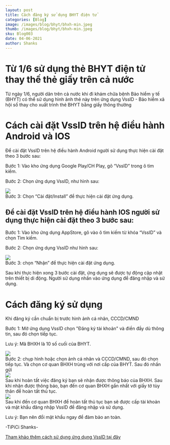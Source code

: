 ```yaml
---
layout: post
title: Cách đăng ký sử dụng BHYT điện tử
categories: [Blog]
image: /images/blog/bhyt/bhxh-min.jpeg
thumb: /images/blog/bhyt/bhxh-min.jpeg
sku: Blog003
date: 04-06-2021
author: Shanks
---
```


# Từ 1/6 sử dụng thẻ BHYT điện tử thay thế thẻ giấy trên cả nước
Từ ngày 1/6, người dân trên cả nước khi đi khám chữa bệnh Bảo hiểm y tế (BHYT) có thể sử dụng hình ảnh thẻ này trên ứng dụng VssID - Bảo hiểm xã hội số thay cho xuất trình thẻ BHYT bằng giấy thông thường

# Cách cài đặt VssID trên hệ điều hành Android và IOS
Để cài đặt VssID trên hệ điều hành Android người sử dụng thực hiện cài đặt theo 3 bước sau:

Bước 1: Vào kho ứng dụng Google Play/CH Play, gõ “VssID” trong ô tìm kiếm. 

Bước 2: Chọn ứng dụng VssID, như hình sau:
<div class="content-center lg:w-1/2 md:w-full">
  <img src="../images/blog/bhyt/bhyt_a.jpeg">
</div>
Bước 3: Chọn “Cài đặt/Install” để thực hiện cài đặt ứng dụng.


## Để cài đặt VssID trên hệ điều hành IOS người sử dụng thực hiện cài đặt theo 3 bước sau:

Bước 1: Vào kho ứng dụng AppStore, gõ vào ô tìm kiếm từ khóa “VssID” và chọn Tìm kiếm.

Bước 2: Chọn ứng dụng VssID như hình sau:
<div class="content-center lg:w-1/2 md:w-full">
  <img src="../images/blog/bhyt/bhyt_i.jpeg">
</div>
Bước 3: chọn “Nhận” để thực hiện cài đặt ứng dụng.

Sau khi thực hiện xong 3 bước cài đặt, ứng dụng sẽ được tự động cập nhật trên thiết bị di động. Người sử dụng nhấn vào ứng dụng để đăng nhập và sử dụng.
# Cách đăng ký sử dụng
Khi đăng ký cần chuẩn bị trước hình ảnh cá nhân, CCCD/CMND

Bước 1: Mở ứng dụng VssID chọn "Đăng ký tài khoản" và điền đầy dủ thông tin, sau đó chọn tiếp tục.

Lưu ý: Mã BHXH là 10 số cuối của BHYT.
<div class="content-center lg:w-1/2 md:w-full">
  <img src="../images/blog/bhyt/b1-min.jpeg">
</div>
Bước 2: chụp hình hoặc chọn ảnh cá nhân và CCCD/CMND, sau đó chọn tiếp tục. Và chọn cơ quan BHXH trùng với nơi cấp của BHYT. Sau đó nhấn gửi
<div class="content-center lg:w-1/2 md:w-full">
  <img src="../images/blog/bhyt/b2-min.jpeg">
</div>
Sau khi hoàn tất việc đăng ký bạn sẽ nhận được thông báo của BHXH.
Sau khi nhận được thông báo, bạn đến cơ quan BHXH gần nhất với giấy tờ tùy thân để hoàn tất thủ tục.
<div class="content-center lg:w-1/4 md:w-1/2">
  <img src="../images/blog/bhyt/b3-min.jpeg">
</div>
Sau khi đến cơ quan BHXH để hoàn tất thủ tục bạn sẽ được cấp tài khoản và mật khẩu đăng nhập VssID để đăng nhập và sử dụng.

Lưu ý: Bạn nên đổi mật khẩu ngay để đảm bảo an toàn.

-TiPiCi Shanks-



[Tham khảo thêm cách sử dụng ứng dụng VssID tại đây](https://ebh.vn/tin-tuc/huong-dan-su-dung-ung-dung-vssid)

